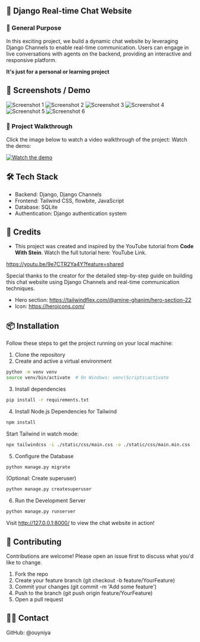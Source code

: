 ## 🌲 Django Real-time Chat Website

### 💼  General Purpose

In this exciting project, we build a dynamic chat website by leveraging Django Channels to enable real-time communication. Users can engage in live conversations with agents on the backend, providing an interactive and responsive platform.

**It's just for a personal or learning project**


## 📸 Screenshots / Demo

![Screenshot 1](https://i.imgur.com/RLHtJVc.png)
![Screenshot 2](https://i.imgur.com/QjWHjFq.png)
![Screenshot 3](https://i.imgur.com/XBzBBdQ.png)
![Screenshot 4](https://i.imgur.com/z8mtNKH.png) ![Screenshot 5](https://i.imgur.com/JGlE0YF.png)
![Screenshot 6](https://i.imgur.com/RvgHEtt.png)



### 🎥 Project Walkthrough

Click the image below to watch a video walkthrough of the project:
Watch the demo: 

[![Watch the demo](https://img.youtube.com/vi/OiUY6K5XySA/0.jpg)](https://youtu.be/OiUY6K5XySA)



## 🛠️ Tech Stack

- Backend: Django, Django Channels
- Frontend: Tailwind CSS, flowbite, JavaScript
- Database: SQLite
- Authentication: Django authentication system


## 🙏 Credits

- This project was created and inspired by the YouTube tutorial from **Code With Stein**.
Watch the full tutorial here: YouTube Link. 

https://youtu.be/9e7CTR2Ya4Y?feature=shared

Special thanks to the creator for the detailed step-by-step guide on building this chat website using Django Channels and real-time communication techniques.

- Hero section: https://tailwindflex.com/@amine-ghanim/hero-section-22
- Icon: https://heroicons.com/




## 📦 Installation

Follow these steps to get the project running on your local machine:

1. Clone the repository
2. Create and active a virtual environment

```bash
python -m venv venv
source venv/bin/activate  # On Windows: venv\Scripts\activate
```

3. Install dependencies

```bash
pip install -r requirements.txt
```

4. Install Node.js Dependencies for Tailwind

```bash
npm install
```

Start Tailwind in watch mode:

```bash
npx tailwindcss -i ./static/css/main.css -o ./static/css/main.min.css --watch
```

5. Configure the Database

```bash
python manage.py migrate
```

(Optional: Create superuser)

```bash
python manage.py createsuperuser
```

6. Run the Development Server

```bash
python manage.py runserver
```

Visit http://127.0.0.1:8000/ to view the chat website in action!


## 🤝 Contributing
Contributions are welcome! Please open an issue first to discuss what you'd like to change.

1. Fork the repo
2. Create your feature branch (git checkout -b feature/YourFeature)
3. Commit your changes (git commit -m 'Add some feature')
4. Push to the branch (git push origin feature/YourFeature)
5. Open a pull request


## 🙋‍♂️ Contact
GitHub: @ouyniya